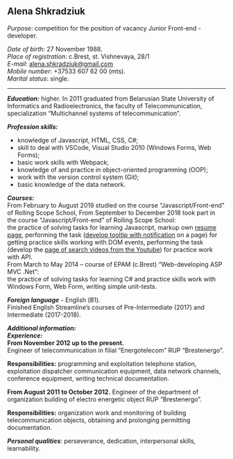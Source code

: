 ## Alena Shkradziuk ##

*Purpose*: competition for the position of vacancy Junior Front-end - developer.

*Date of birth*: 27 November 1988.    
*Place of registration*: c.Brest, st. Vishnevaya, 28/1   
*E-mail*: alena.shkradziuk@gmail.com  
*Mobile number*: +37533 607 62 00 (mts).  
*Marital status*: single. 
 
---

***Education:*** higher. 
In 2011 graduated from Belarusian State University of Informatics and Radioelectronics, the faculty of Telecommunication, specialization “Multichannel systems of telecommunication”.
 
***Profession skills:*** 
- knowledge of Javascript, HTML, CSS, С#;
- skill to deal with VSCode, Visual Studio 2010 (Windows Forms, Web Forms);
- basic work skills with Webpack;
- knowledge of and practice in object-oriented programming (ООP);
- work with the version control system (Git);
- basic knowledge of the data network.

***Courses:***  
From February to August 2019 studied on the course “Javascript/Front-end” of Rolling Scope School,
From September to December 2018 took part in the course “Javascript/Front-end” of Rolling Scope School:  
the practice of solving tasks for learning Javascript, markup own [resume page](https://alenashkr.github.io/rsschool-codejam1-cv/),  performing the task ([develop tooltip with  notification](https://github.com/AlenaShkr/alenashkr-2018Q3/tree/codejam-dom) on a page) for getting practice skills working with DOM events, performing the task (develop the [page of search videos from the Youtube](https://github.com/AlenaShkr/youtube-client)) for  practice work with API.  
From March to May 2014 – course of EPAM (c.Brest) “Web-developing ASP MVC .Net”:  
the practice of solving tasks for learning C# and practice skills work with Windows Form, Web Form, writing simple unit-tests.

***Foreign language*** - English (В1).  
Finished English  Streamline’s courses of Pre-Intermediate (2017) and Intermediate (2017-2018).
 
***Additional information:***  
***Experience:***  
**From November 2012 up to the present.**  
Engineer of telecommunication in filial “Energotelecom” RUP “Brestenergo”.  

**Responsibilities:** programming and exploitation telephone station, exploitation dispatcher communication equipment, data network channels, conference equipment, writing technical documentation. 

**From August 2011 to October 2012.**
Engineer of the department of organization building of electro energetic object RUP “Brestenergo”.

**Responsibilities:** organization work and monitoring of building telecommunication objects, obtaining and prolonging permitting documentation.

***Personal qualities***: perseverance, dedication, interpersonal skills, learnability.


